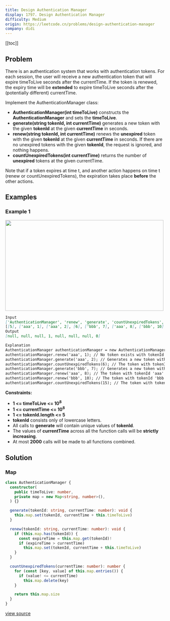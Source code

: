 ```yaml
---
title: Design Authentication Manager
display: 1797. Design Authentication Manager
difficulty: Medium
origin: https://leetcode.cn/problems/design-authentication-manager
company: didi
---
```


[[toc]]

## Problem

There is an authentication system that works with authentication tokens. For each session, the user will receive a new authentication token that will expire timeToLive seconds after the currentTime. If the token is renewed, the expiry time will be <b>extended</b> to expire timeToLive seconds after the (potentially different) currentTime.

Implement the AuthenticationManager class:

- **AuthenticationManager(int timeToLive)** constructs the **AuthenticationManager** and sets the **timeToLive**.
- **generate(string tokenId, int currentTime)** generates a new token with the given **tokenId** at the given **currentTime** in seconds.
- **renew(string tokenId, int currentTime)** renews the **unexpired** token with the given **tokenId** at the given **currentTime** in seconds. If there are no unexpired tokens with the given **tokenId**, the request is ignored, and nothing happens.
- **countUnexpiredTokens(int currentTime)** returns the number of **unexpired** tokens at the given currentTime.

Note that if a token expires at time t, and another action happens on time t (renew or countUnexpiredTokens), the expiration takes place **before** the other actions.

## Examples

### Example 1

<img alt="" src="https://assets.leetcode.com/uploads/2021/02/25/copy-of-pc68_q2.png" style="width: 500px; height: 287px;" />

```md
Input
['AuthenticationManager', 'renew', 'generate', 'countUnexpiredTokens', 'generate', 'renew', 'renew', 'countUnexpiredTokens']
[[5], ['aaa', 1], ['aaa', 2], [6], ['bbb', 7], ['aaa', 8], ['bbb', 10], [15]]
Output
[null, null, null, 1, null, null, null, 0]

Explanation
AuthenticationManager authenticationManager = new AuthenticationManager(5); // Constructs the AuthenticationManager with timeToLive = 5 seconds.
authenticationManager.renew('aaa', 1); // No token exists with tokenId 'aaa' at time 1, so nothing happens.
authenticationManager.generate('aaa', 2); // Generates a new token with tokenId 'aaa' at time 2.
authenticationManager.countUnexpiredTokens(6); // The token with tokenId 'aaa' is the only unexpired one at time 6, so return 1.
authenticationManager.generate('bbb', 7); // Generates a new token with tokenId 'bbb' at time 7.
authenticationManager.renew('aaa', 8); // The token with tokenId 'aaa' expired at time 7, and 8 >= 7, so at time 8 the renew request is ignored, and nothing happens.
authenticationManager.renew('bbb', 10); // The token with tokenId 'bbb' is unexpired at time 10, so the renew request is fulfilled and now the token will expire at time 15.
authenticationManager.countUnexpiredTokens(15); // The token with tokenId 'bbb' expires at time 15, and the token with tokenId 'aaa' expired at time 7, so currently no token is unexpired, so return 0.

```

**Constraints:**

- **1 <= timeToLive <= 10<sup>8</sup>**
- **1 <= currentTime <= 10<sup>8</sup>**
- **1 <= tokenId.length <= 5**
- **tokenId** consists only of lowercase letters.
- All calls to **generate** will contain unique values of **tokenId**.
- The values of **currentTime** across all the function calls will be **strictly increasing**.
- At most **2000** calls will be made to all functions combined.

## Solution

### Map

```ts
class AuthenticationManager {
  constructor(
    public timeToLive: number,
    private map = new Map<string, number>(),
  ) {}

  generate(tokenId: string, currentTime: number): void {
    this.map.set(tokenId, currentTime + this.timeToLive)
  }

  renew(tokenId: string, currentTime: number): void {
    if (this.map.has(tokenId)) {
      const expireTime = this.map.get(tokenId)!
      if (expireTime > currentTime)
        this.map.set(tokenId, currentTime + this.timeToLive)
    }
  }

  countUnexpiredTokens(currentTime: number): number {
    for (const [key, value] of this.map.entries()) {
      if (value! <= currentTime)
        this.map.delete(key)
    }

    return this.map.size
  }
}
```

[view source](https://leetcode.cn/problems/design-authentication-manager)
